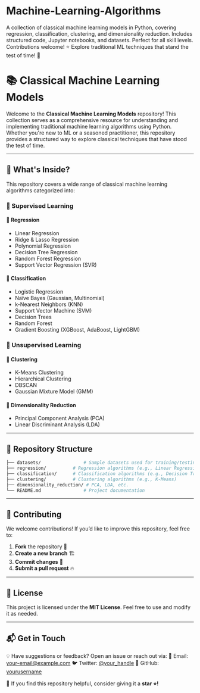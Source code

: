 # Machine-Learning-Algorithms
A collection of classical machine learning models in Python, covering regression, classification, clustering, and dimensionality reduction. Includes structured code, Jupyter notebooks, and datasets. Perfect for all skill levels. Contributions welcome! ⭐ Explore traditional ML techniques that stand the test of time! 🚀


# 📚 Classical Machine Learning Models

Welcome to the **Classical Machine Learning Models** repository! This collection serves as a comprehensive resource for understanding and implementing traditional machine learning algorithms using Python. Whether you're new to ML or a seasoned practitioner, this repository provides a structured way to explore classical techniques that have stood the test of time.

---

## 🚀 What's Inside?
This repository covers a wide range of classical machine learning algorithms categorized into:

### 🔹 Supervised Learning
#### 📌 Regression
- Linear Regression
- Ridge & Lasso Regression
- Polynomial Regression
- Decision Tree Regression
- Random Forest Regression
- Support Vector Regression (SVR)

#### 📌 Classification
- Logistic Regression
- Naïve Bayes (Gaussian, Multinomial)
- k-Nearest Neighbors (KNN)
- Support Vector Machine (SVM)
- Decision Trees
- Random Forest
- Gradient Boosting (XGBoost, AdaBoost, LightGBM)

### 🔹 Unsupervised Learning
#### 📌 Clustering
- K-Means Clustering
- Hierarchical Clustering
- DBSCAN
- Gaussian Mixture Model (GMM)

#### 📌 Dimensionality Reduction
- Principal Component Analysis (PCA)
- Linear Discriminant Analysis (LDA)
---

## 📂 Repository Structure
```bash
├── datasets/                # Sample datasets used for training/testing
├── regression/          # Regression algorithms (e.g., Linear Regression)
├── classification/      # Classification algorithms (e.g., Decision Trees)
├── clustering/          # Clustering algorithms (e.g., K-Means)
├── dimensionality_reduction/ # PCA, LDA, etc.
└── README.md                # Project documentation
```

---

## 🤝 Contributing
We welcome contributions! If you’d like to improve this repository, feel free to:
1. **Fork** the repository 🍴
2. **Create a new branch** 🏗️
3. **Commit changes** 📌
4. **Submit a pull request** 🔥

---

## 📜 License
This project is licensed under the **MIT License**. Feel free to use and modify it as needed.

---

## 📬 Get in Touch
💡 Have suggestions or feedback? Open an issue or reach out via:
📧 Email: [your-email@example.com](mailto:your-email@example.com)
🐦 Twitter: [@your_handle](https://twitter.com/your_handle)
📌 GitHub: [yourusername](https://github.com/yourusername)

💖 If you find this repository helpful, consider giving it a **star ⭐!**

